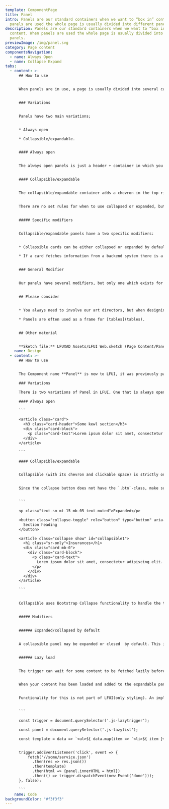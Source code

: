 ```yaml
---
template: ComponentPage
title: Panel
intro: Panels are our standard containers when we want to “box in” content. When
  panels are used the whole page is usually divided into different panels.
description: Panels are our standard containers when we want to “box in”
  content. When panels are used the whole page is usually divided into different
  panels.
previewImage: /img/panel.svg
category: Page content
componentsNavigation:
  - name: Always Open
  - name: Collapse Expand
tabs:
  - content: >-
      ## How to use


      When panels are in use, a page is usually divided into several cards (without images), each with their own heading, with full width across the component on top of our gray background. These can contain anything, frequent examples include test, tables and forms.


      ### Variations


      Panels have two main variations; 


      * Always open 

      * Collapsible/expandable. 


      #### Always open


      The always open panels is just a header + container in which you can put other information, such as tables.


      #### Collapsible/expandable


      The collapsible/expandable container adds a chevron in the top right corner of the header-section, for expanding or collapsing the panel.  When collapsed, only the header of the panel is shown.


      There are no set rules for when to use collapsed or expanded, but a rule of thumb is to have cards with the most important information expanded by default and the ones with secondary information collapsed. 


      ##### Specific modifiers


      Collapsible/expandable panels have a two specific modifiers:


      * Collapsible cards can be either collapsed or expanded by default. 

      * If a card fetches information from a backend system there is a version of the panel which has a *lazy load* function which allows for the data to first be fetched if/when a user expands that specific panel. Great for slow backend systems!


      ### General Modifier


      Our panels have several modifiers, but only one which exists for both always open and collapsible/expandable panels, namely "load more". The "load more" is to be used when you have a panel with lots of possible data (like a transaction list), and it isn't feasible or desirable to show all data at once.


      ## Please consider


      * You always need to involve our art directors, but when designing a page with many panels that sweet sweet AD love is extra needed.

      * Panels are often used as a frame for [tables](tables).


      ## Other material


      **Sketch file:** LFUXAD Assets/LFUI Web.sketch (Page Content/Panel)
    name: Design
  - content: >-
      ## How to use


      The Component name **Panel** is new to LFUI, it was previously part of [Cards](/components/web/page-content/card/). Since LFUI is built on top of Bootstrap all classes in this component still use class names from the card component. 

      ### Variations

      There is two variations of Panel in LFUI, One that is always open and one that is collapsible.

      #### Always open

      ```

      <article class="card">
        <h3 class="card-header">Some kewl section</h3>
        <div class="card-block">
          <p class="card-text">Lorem ipsum dolor sit amet, consectetur adipiscing elit. Aenean porttitor risus pellentesque eros scelerisque, et euismod lectus tempus. Maecenas at ornare magna. Sed vitae consequat risus. Cras ultrices nec magna in placerat.</p>
        </div>
      </article>

      ```

      #### Collapsible/expandable


      Collapsible (with its chevron and clickable space) is strictly only used along with this specific functionality; if you want a "static collapsible panel", use the default panel styling instead. Using the chevron and clickable surface when the component is never supposed to collapse is wrong.


      Since the collapse button does not have the `.btn`-class, make sure you add the `role="button"`-property to the element.


      ```

      <p class="text-sm mt-15 mb-05 text-muted">Expanded</p>

      <button class="collapse-toggle" role="button" type="button" aria-controls="collapsible1" data-toggle="collapse" data-target="#collapsible1" aria-expanded="true">
        Section heading
      </button>

      <article class="collapse show" id="collapsible1">
        <h1 class="sr-only">Insurances</h1>
        <div class="card mb-0">
          <div class="card-block">
            <p class="card-text">
              Lorem ipsum dolor sit amet, consectetur adipiscing elit. Sed ex diam, ultrices eu diam at, tristique mattis risus. Aenean tristique efficitur sem sed pulvinar. Morbi in felis ex.
            </p>
          </div>
        </div>
      </article>

      ```


      Collapsible uses Bootstrap Collapse functionality to handle the toggle, you can read more about how to use it [here](/components/web/supportive-microinteractions/collapse).


      ##### Modifiers


      ###### Expanded/collapsed by default


      A collapsible panel may be expanded or closed  by default. This is handle by changing aria-expanded="*" to either true or false and add/remove `.show` from the `.collapse` .


      ###### Lazy load


      The trigger can wait for some content to be fetched lazily before being expanded. While loading, a progress bar will be shown.


      When your content has been loaded and added to the expandable panel, simply notify the trigger by triggering a `done` event on it.


      Functionality for this is not part of LFUI(only styling). An implementation could look something like this. 


      ```

      const trigger = document.querySelector('.js-lazytrigger');

      const panel = document.querySelector('.js-lazylist');

      const template = data => `<ul>${ data.map(item => `<li>${ item }</li>`).join('\n') }</ul>`;


      trigger.addEventListener('click', event => {
          fetch('//some/service.json')
            .then(res => res.json())
            .then(template)
            .then(html => {panel.innerHTML = html})
            .then(() => trigger.dispatchEvent(new Event('done')));
      }, false);

      ```
    name: Code
backgroundColor: "#f3f3f3"
---
```

